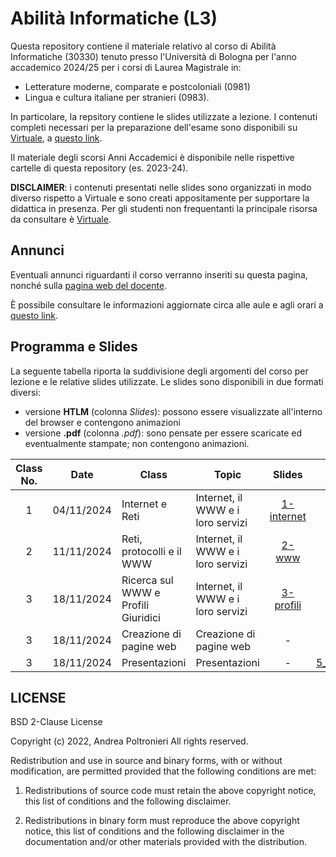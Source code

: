 # Abilità Informatiche (L3)

Questa repository contiene il materiale relativo al corso di Abilità Informatiche (30330) tenuto presso l'Università di Bologna per l'anno accademico 2024/25 per i corsi di Laurea Magistrale in:

- Letterature moderne, comparate e postcoloniali (0981)
- Lingua e cultura italiane per stranieri (0983).

In particolare, la repsitory contiene le slides utilizzate a lezione. I contenuti completi necessari per la preparazione dell'esame sono disponibili su [Virtuale](https://virtuale.unibo.it), a [questo link](#).

Il materiale degli scorsi Anni Accademici è disponibile nelle rispettive cartelle di questa repository (es. 2023-24).

**DISCLAIMER**: i contenuti presentati nelle slides sono organizzati in modo diverso rispetto a Virtuale e sono creati appositamente per supportare la didattica in presenza. Per gli studenti non frequentanti la principale risorsa da consultare è [Virtuale](#).

## Annunci

Eventuali annunci riguardanti il corso verranno inseriti su questa pagina, nonché sulla [pagina web del docente](https://www.unibo.it/sitoweb/andrea.poltronieri2).

È possibile consultare le informazioni aggiornate circa alle aule e agli orari a [questo link](https://www.unibo.it/it/studiare/dottorati-master-specializzazioni-e-altra-formazione/insegnamenti/insegnamento/2024/327509).

## Programma e Slides

La seguente tabella riporta la suddivisione degli argomenti del corso per lezione e le relative slides utilizzate.
Le slides sono disponibili in due formati diversi:

- versione **HTLM** (colonna _Slides_): possono essere visualizzate all'interno del browser e contengono animazioni
- versione **.pdf** (colonna _.pdf_): sono pensate per essere scaricate ed eventualmente stampate; non contengono animazioni.

| **Class No.** |  **Date**  | **Class**                           | **Topic**                         |                               **Slides**                                |                      **.pdf**                      |
| :-----------: | :--------: | ----------------------------------- | --------------------------------- | :---------------------------------------------------------------------: | :------------------------------------------------: |
|       1       | 04/11/2024 | Internet e Reti                     | Internet, il WWW e i loro servizi | [1-internet ](https://slides.com/andreapoltronieri/internet/fullscreen) |      [1_internet.pdf](2024-25/1_Internet.pdf)      |
|       2       | 11/11/2024 | Reti, protocolli e il WWW           | Internet, il WWW e i loro servizi |      [2-www](https://slides.com/andreapoltronieri/www/fullscreen)       |           [2_www.pdf](2024-25/2_www.pdf)           |
|       3       | 18/11/2024 | Ricerca sul WWW e Profili Giuridici | Internet, il WWW e i loro servizi |        [3-profili](https://slides.com/andreapoltronieri/profili)        |       [3_profili.pdf](2024-25/3_profili.pdf)       |
|       3       | 18/11/2024 | Creazione di pagine web             | Creazione di pagine web           |                                    -                                    |          [4_html.pdf](2024-25/4_html.pdf)          |
|       3       | 18/11/2024 | Presentazioni                       | Presentazioni                     |                                    -                                    | [5_presentazioni.pdf](2024-25/5_presentazioni.pdf) |

## LICENSE

BSD 2-Clause License

Copyright (c) 2022, Andrea Poltronieri
All rights reserved.

Redistribution and use in source and binary forms, with or without
modification, are permitted provided that the following conditions are met:

1. Redistributions of source code must retain the above copyright notice, this
   list of conditions and the following disclaimer.

2. Redistributions in binary form must reproduce the above copyright notice,
   this list of conditions and the following disclaimer in the documentation
   and/or other materials provided with the distribution.

